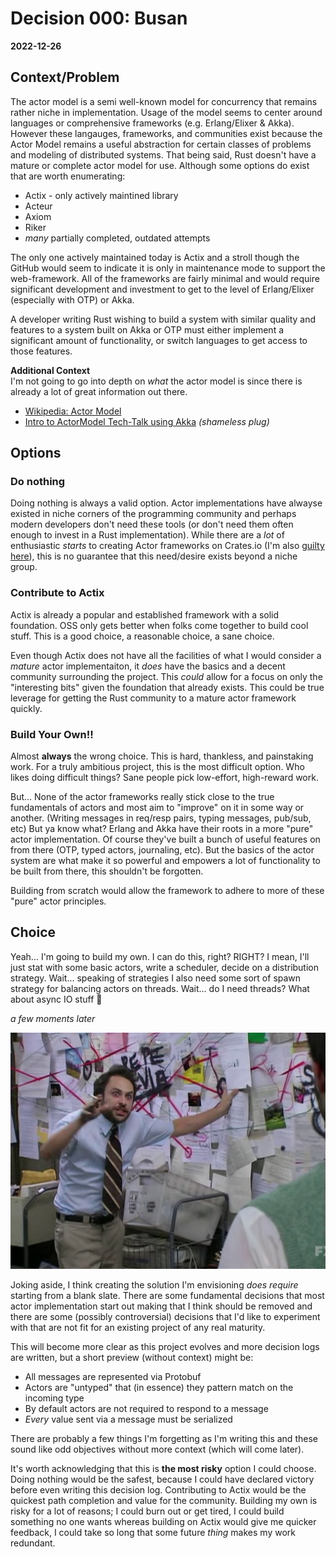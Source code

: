 # Decision 000: Busan
__2022-12-26__

## Context/Problem

The actor model is a semi well-known model for concurrency that remains rather niche in
implementation. Usage of the model seems to center around languages or comprehensive
frameworks (e.g. Erlang/Elixer & Akka). However these langauges, frameworks, and
communities exist because the Actor Model remains a useful abstraction for certain
classes of problems and modeling of distributed systems. That being said, Rust doesn't
have a mature or complete actor model for use. Although some options do exist that
are worth enumerating:

  + Actix - only actively maintined library
  + Acteur
  + Axiom
  + Riker
  + _many_ partially completed, outdated attempts

The only one actively maintained today is Actix and a stroll though the GitHub would
seem to indicate it is only in maintenance mode to support the web-framework. All
of the frameworks are fairly minimal and would require significant development and
investment to get to the level of Erlang/Elixer (especially with OTP) or Akka.

A developer writing Rust wishing to build a system with similar quality and features
to a system built on Akka or OTP must either implement a significant amount of 
functionality, or switch languages to get access to those features.

__Additional Context__ \
I'm not going to go into depth on _what_ the actor model is since there is already a
lot of great information out there.

  + [Wikipedia: Actor Model][wikipedia]
  + [Intro to ActorModel Tech-Talk using Akka][tech-talk] _(shameless plug)_

  [wikipedia]: https://en.wikipedia.org/wiki/Actor_model
  [tech-talk]: https://www.youtube.com/watch?v=lPTqcecwkJg

## Options

### Do nothing

Doing nothing is always a valid option. Actor implementations have alwayse existed
in niche corners of the programming community and perhaps modern developers don't
need these tools (or don't need them often enough to invest in a Rust implementation).
While there are a _lot_ of enthusiastic _starts_ to creating Actor frameworks on
Crates.io (I'm also [guilty here][romeo]), this is no guarantee that this need/desire
exists beyond a niche group.

  [romeo]: https://crates.io/crates/romeo

### Contribute to Actix

Actix is already a popular and established framework with a solid foundation. OSS only
gets better when folks come together to build cool stuff. This is a good choice, a
reasonable choice, a sane choice.

Even though Actix does not have all the facilities of what I would consider a _mature_
actor implementaiton, it _does_ have the basics and a decent community surrounding the
project. This _could_ allow for a focus on only the "interesting bits" given the
foundation that already exists. This could be true leverage for getting the Rust
community to a mature actor framework quickly.

### Build Your Own!!

Almost __always__ the wrong choice. This is hard, thankless, and painstaking work. For
a truly ambitious project, this is the most difficult option. Who likes doing difficult
things? Sane people pick low-effort, high-reward work.

But... None of the actor frameworks really stick close to the true fundamentals of actors
and most aim to "improve" on it in some way or another. (Writing messages in req/resp
pairs, typing messages, pub/sub, etc) But ya know what? Erlang and Akka have their
roots in a more "pure" actor implementation. Of course they've built a bunch of
useful features on from there (OTP, typed actors, journaling, etc). But the basics of
the actor system are what make it so powerful and empowers a lot of functionality to be
built from there, this shouldn't be forgotten.

Building from scratch would allow the framework to adhere to more of these "pure" actor
principles.

## Choice

Yeah... I'm going to build my own. I can do this, right? RIGHT? I mean, I'll just stat
with some basic actors, write a scheduler, decide on a distribution strategy. Wait...
speaking of strategies I also need some sort of spawn strategy for balancing actors on
threads. Wait... do I need threads? What about async IO stuff :thinking:

_a few moments later_

![I think I got it](https://github.com/JohnMurray/busan/blob/main/decisions/assets/pepe-silvia.jpg)


Joking aside, I think creating the solution I'm envisioning _does require_ starting from
a blank slate. There are some fundamental decisions that most actor implementation start
out making that I think should be removed and there are some (possibly controversial)
decisions that I'd like to experiment with that are not fit for an existing project of
any real maturity.

This will become more clear as this project evolves and more decision logs are written,
but a short preview (without context) might be:

  + All messages are represented via Protobuf
  + Actors are "untyped" that (in essence) they pattern match on the incoming type
  + By default actors are not required to respond to a message
  + _Every_ value sent via a message must be serialized

There are probably a few things I'm forgetting as I'm writing this and these sound like
odd objectives without more context (which will come later).

It's worth acknowledging that this is __the most risky__ option I could choose. Doing
nothing would be the safest, because I could have declared victory before even writing
this decision log. Contributing to Actix would be the quickest path completion and
value for the community. Building my own is risky for a lot of reasons; I could burn
out or get tired, I could build something no one wants whereas building on Actix would
give me quicker feedback, I could take so long that some future _thing_ makes my work
redundant.
